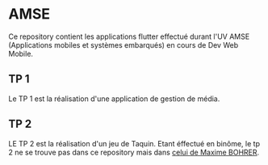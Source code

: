 # AMSE
Ce repository contient les applications flutter effectué durant l'UV AMSE (Applications mobiles et systèmes embarqués) en cours de Dev Web Mobile.

## TP 1
Le TP 1 est la réalisation d'une application de gestion de média.

## TP 2
LE TP 2 est la réalisation d'un jeu de Taquin.
Etant éffectué en binôme, le tp 2 ne se trouve pas dans ce repository mais dans [celui de Maxime BOHRER](https://github.com/maximebohrer/amse).